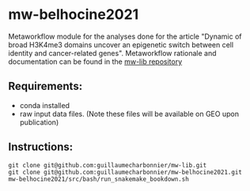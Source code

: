 # mw-belhocine2021
Metaworkflow module for the analyses done for the article "Dynamic of broad H3K4me3 domains uncover an epigenetic switch between cell identity and cancer-related genes". Metaworkflow rationale and documentation can be found in the [mw-lib repository](https://github.com/guillaumecharbonnier/mw-lib)

## Requirements:
- conda installed
- raw input data files. (Note these files will be available on GEO upon publication)

## Instructions:
```
git clone git@github.com:guillaumecharbonnier/mw-lib.git
git clone git@github.com:guillaumecharbonnier/mw-belhocine2021.git
mw-belhocine2021/src/bash/run_snakemake_bookdown.sh
```
